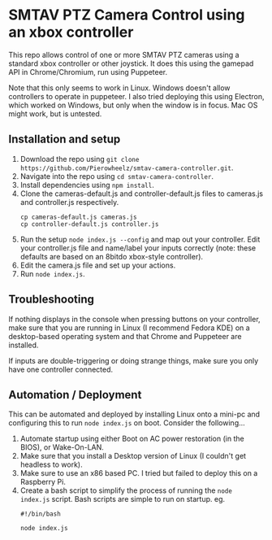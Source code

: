 SMTAV PTZ Camera Control using an xbox controller
===========
This repo allows control of one or more SMTAV PTZ cameras using a standard xbox controller or other joystick. It does this using the gamepad API in Chrome/Chromium, run using Puppeteer.
 
Note that this only seems to work in Linux. Windows doesn't allow controllers to operate in puppeteer. I also tried deploying this using Electron, which worked on Windows, but only when the window is in focus. Mac OS might work, but is untested.
 
Installation and setup
---
1. Download the repo using `git clone https://github.com/Pierowheelz/smtav-camera-controller.git`.
1. Navigate into the repo using `cd smtav-camera-controller`.
1. Install dependencies using `npm install`.
1. Clone the cameras-default.js and controller-default.js files to cameras.js and controller.js respectively.
    ```
    cp cameras-default.js cameras.js
    cp controller-default.js controller.js
    ```
1. Run the setup `node index.js --config` and map out your controller. Edit your controller.js file and name/label your inputs correctly (note: these defaults are based on an 8bitdo xbox-style controller).
1. Edit the camera.js file and set up your actions.
1. Run `node index.js`.

Troubleshooting
---
If nothing displays in the console when pressing buttons on your controller, make sure that you are running in Linux (I recommend Fedora KDE) on a desktop-based operating system and that Chrome and Puppeteer are installed.
 
If inputs are double-triggering or doing strange things, make sure you only have one controller connected.
 
Automation / Deployment
---
This can be automated and deployed by installing Linux onto a mini-pc and configuring this to run `node index.js` on boot.
Consider the following...
1. Automate startup using either Boot on AC power restoration (in the BIOS), or Wake-On-LAN.
1. Make sure that you install a Desktop version of Linux (I couldn't get headless to work).
1. Make sure to use an x86 based PC. I tried but failed to deploy this on a Raspberry Pi.
1. Create a bash script to simplify the process of running the `node index.js` script. Bash scripts are simple to run on startup.
    eg.
    ```
    #!/bin/bash

    node index.js
    ```
